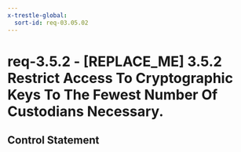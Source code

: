 ```yaml
---
x-trestle-global:
  sort-id: req-03.05.02
---
```


# req-3.5.2 - \[REPLACE_ME\] 3.5.2 Restrict Access To Cryptographic Keys To The Fewest Number Of Custodians Necessary.

## Control Statement
